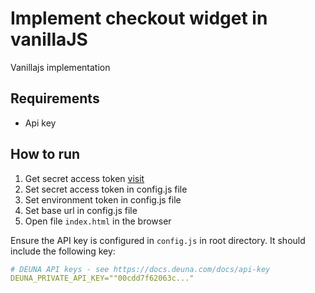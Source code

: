 # Implement checkout widget in vanillaJS

Vanillajs implementation

## Requirements

- Api key

## How to run

1. Get secret access token [visit](https://docs.deuna.com/docs/api-key)
2. Set secret access token in config.js file 
3. Set environment token in config.js file 
4. Set base url in config.js file 
5. Open file `index.html` in the browser

Ensure the API key is configured in `config.js` in root directory. It should include the following key:

```yaml
# DEUNA API keys - see https://docs.deuna.com/docs/api-key
DEUNA_PRIVATE_API_KEY=""00cdd7f62063c..."
```
